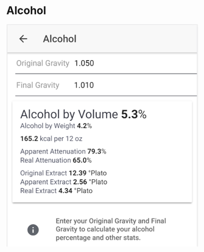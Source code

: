 # Alcohol

![Enter OG and FG to get important stats about your product](../.gitbook/assets/image%20%2889%29.png)

